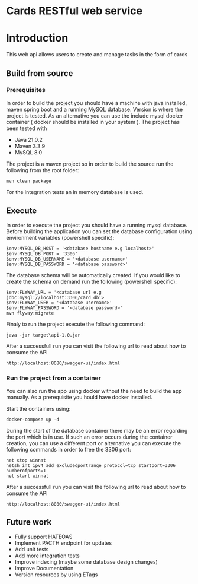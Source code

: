 # Cards RESTful web service

# Introduction
This web api allows users to create and manage tasks in the form of cards

## Build from source
### Prerequisites
In order to build the project you should have a machine with java installed, maven spring boot and a running MySQL database. Version is where the project is tested. As an alternative you can use the include mysql docker container ( docker should be installed in your system ). The project has been tested with
- Java 21.0.2
- Maven 3.3.9
- MySQL 8.0

The project is a maven project so in order to build the source run the following from the root folder:
```
mvn clean package
```

For the integration tests an in memory database is used.

## Execute

In order to execute the project you should have a running mysql database.
Before building the application you can set the database configuration using environment variables (powershell specific):
```
$env:MYSQL_DB_HOST = '<database hostname e.g localhost>'
$env:MYSQL_DB_PORT = '3306'
$env:MYSQL_DB_USERNAME = '<database username>'
$env:MYSQL_DB_PASSWORD = '<database password>'
```

The database schema will be automatically created. If you would like to create the schema on demand run the following (powershell specific):
```
$env:FLYWAY_URL = '<database url e.g jdbc:mysql://localhost:3306/card_db'> 
$env:FLYWAY_USER = '<database username>'
$env:FLYWAY_PASSWORD = '<database password>'
mvn flyway:migrate
```

Finaly to run the project execute the following command:

```
java -jar target\api-1.0.jar
```

After a successfull run you can visit the following url to read about how to consume the API
```
http://localhost:8080/swagger-ui/index.html
```


### Run the project from a container
You can also run the app using docker without the need to build the app manually.
As a prerequisite you hould have docker installed.

Start the containers using:
```
docker-compose up -d
```

During the start of the database container there may be an error regarding the port which is in use. If such an error occurs during the container creation, you can use a different port or alternative you can execute the following commands in order to free the 3306 port:
```
net stop winnat
netsh int ipv4 add excludedportrange protocol=tcp startport=3306 numberofports=1
net start winnat
```

After a successfull run you can visit the following url to read about how to consume the API
```
http://localhost:8080/swagger-ui/index.html
```


## Future work
- Fully support HATEOAS
- Implement PACTH endpoint for updates
- Add unit tests
- Add more integration tests
- Improve indexing (maybe some database design changes)
- Improve Documentation
- Version resources by using ETags